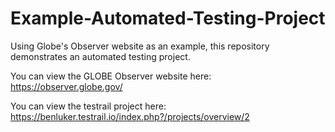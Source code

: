 # Example-Automated-Testing-Project
Using Globe's Observer website as an example, this repository demonstrates an automated testing project.

You can view the GLOBE Observer website here: https://observer.globe.gov/

You can view the testrail project here: https://benluker.testrail.io/index.php?/projects/overview/2
